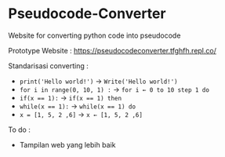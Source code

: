 # Pseudocode-Converter
Website for converting python code into pseudocode

Prototype Website : https://pseudocodeconverter.tfghfh.repl.co/

Standarisasi converting :

- `print('Hello world!')` -> `Write('Hello world!')`
- `for i in range(0, 10, 1) :` -> `for i ← 0 to 10 step 1 do`
- `if(x == 1):` -> `if(x == 1) then`
- `while(x == 1):` -> `while(x == 1) do`
- `x = [1, 5, 2 ,6]` -> `x ← [1, 5, 2 ,6]`

To do :
- Tampilan web yang lebih baik
